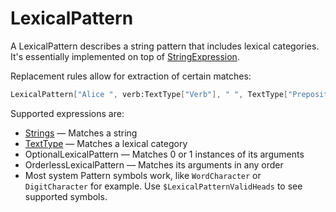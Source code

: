 # LexicalPattern

A LexicalPattern describes a string pattern that includes lexical categories. It's essentially implemented on top of [StringExpression](https://reference.wolfram.com/language/ref/StringExpression.html).

Replacement rules allow for extraction of certain matches:
```Mathematica
LexicalPattern["Alice ", verb:TextType["Verb"], " ", TextType["Preposition"], " ", OptionalLexicalPattern["the"], " ",TextType["Noun"], WordBoundary] :> verb
```

Supported expressions are:
* [Strings](https://reference.wolfram.com/language/ref/String.html) — Matches a string
* [TextType](./TextType.md) — Matches a lexical category
* OptionalLexicalPattern — Matches 0 or 1 instances of its arguments
* OrderlessLexicalPattern — Matches its arguments in any order
* Most system Pattern symbols work, like `WordCharacter` or `DigitCharacter` for example. Use `$LexicalPatternValidHeads` to see supported symbols.
